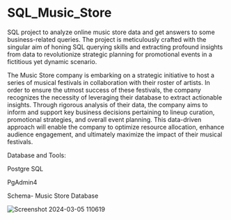 # SQL_Music_Store
SQL project to analyze online music store data and get answers to some business-related queries.
The project is meticulously crafted with the singular aim of honing SQL querying skills and extracting profound insights from data to revolutionize strategic planning for promotional events in a fictitious yet dynamic scenario.


The Music Store company is embarking on a strategic initiative to host a series of musical festivals in collaboration with their roster of artists. In order to ensure the utmost success of these festivals, the company recognizes the necessity of leveraging their database to extract actionable insights. Through rigorous analysis of their data, the company aims to inform and support key business decisions pertaining to lineup curation, promotional strategies, and overall event planning. This data-driven approach will enable the company to optimize resource allocation, enhance audience engagement, and ultimately maximize the impact of their musical festivals.

Database and Tools:

Postgre SQL

PgAdmin4

Schema- Music Store Database

![Screenshot 2024-03-05 110619](https://github.com/vishalv221/SQL_Music_Store/assets/139206584/d8e99282-b6bf-49be-bcf0-88e818e986e0)




